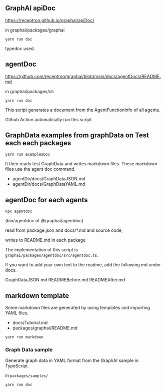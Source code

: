 
## GraphAI apiDoc

https://receptron.github.io/graphai/apiDoc/

in graphai/packages/graphai

```
yarn run doc
```

typedoc used.

## agentDoc

https://github.com/receptron/graphai/blob/main/docs/agentDocs/README.md

in graphai/packages/cli

```
yarn run doc
```

This script generates a document from the AgentFunctionInfo of all agents.

Github Action automatically run this script.

## GraphData examples from graphData on Test each each packages

```
yarn run examplesDoc
```

It then reads test GraphData and writes markdown files.
These markdown files use the agent doc command.

- agentDir/docs/GraphDataJSON.md
- agentDir/docs/GraphDataYAML.md



## agentDoc for each agents

```
npx agentdoc
```

(bin/agentdoc of @graphai/agentdoc)

read from package.json and docs/*.md and source code,

writes to README.md in each package

The implementation of this script is `graphai/packages/agentdoc/src/agentdoc.ts`.


If you want to add your own text to the readme, add the following md under docs.

GraphDataJSON.md READMEBefore.md READMEAfter.md

## markdown template

Some markdown files are generated by using templates and importing YAML files.

- docs/Tutorial.md
- packages/graphai/README.md

```
yarn run markdown
```


### Graph Data sample

Generate graph data in YAML format from the GraphAI sample in TypeScript.

in `packages/samples/`

```
yarn run doc
```